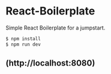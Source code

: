 # React-Boilerplate
Simple React Boilerplate for a  jumpstart.
```sh
$ npm install
$ npm run dev
```
## (http://localhost:8080)
